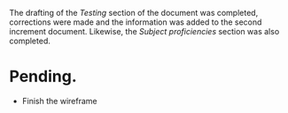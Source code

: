 The drafting of the *Testing* section of the document was completed, corrections were made and the information was added to the second increment document. Likewise, the *Subject proficiencies* section was also completed.

# Pending.
* Finish the wireframe
